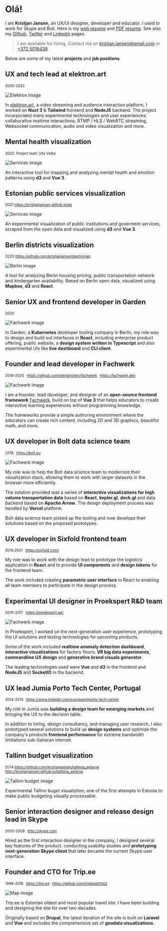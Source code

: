 <script setup>
import mental from '../images/mental.png?w=1000&webp&metadata'
import elektron from '../images/elektron_experiment.png?w=1000&webp&metadata'
import fachwerk from '../images/fachwerk.png?w=1000&webp&metadata'
import services from '../images/services.png?w=1000&webp&metadata'
import berlin from '../images/berlin.png?w=1000&webp&metadata'
import garden from '../images/garden.png?w=1000&webp&metadata'
import bolt from '../images/bolt.png?w=1000&webp&metadata'
import map from '../images/map.png?w=1000&webp&metadata'
import prisma from '../images/prisma.png?w=1000&webp&metadata'
import datatable from '../images/datatable.png?w=1000&webp&metadata'
import tallinn from '../images/tallinn.png?w=1000&webp&metadata'
</script>

# Olá!

I am **Kristjan Jansen**, an UX/UI designer, developer and educator. I used to work for Skype and Bolt. Here is my [web resume](/cv) and [PDF resume](kristjan_jansen_cv.pdf). See also my [Github](http://github.com/kristjanjansen), [Twitter](http://twitter.com/kristjanjansen) and [Linkedin](http://ee.linkedin.com/pub/kristjan-jansen/15/b06/778) pages.

> I am available for hiring. Contact me on [kristjan.jansen@gmail.com](mailto:kristjan.jansen@gmail.com) or [+372 5016439](tel:+3725016439).

Below are some of my latest **projects** and **job positions**.

## UX and tech lead at elektron.art

<small>2020-2022</small>

<img :src="elektron.src" alt="Elektron image" :width="elektron.width" :height="elektron.height" class="shadow-xl" />

In [elektron.art](https://elektron.art/), a video streaming and audience interaction platform, I worked on **Nuxt&nbsp;3** & **Tailwind** frontend and **NodeJS** backend. The project incorporated many experimental technologies and user experiences: collaborative realtime interactions, RTMP / HLS / WebRTC streaming, Websocket communication, audio and video visualization and more.

## Mental health visualization

<small>2022. Project lead: Ulla Volke</small>

<img :src="mental.src" alt="Services image" :width="mental.width" :height="mental.height" class="shadow-xl" />

An interactive tool for mapping and analyzing mental health and emotion patterns using **d3** and **Vue 3**.

## Estonian public services visualization

<small>2021 https://kristjanjansen.github.io/ee</small>

<img :src="services.src" alt="Services image" :width="services.width" :height="services.height" class="shadow-xl" />

An experimental visualization of public institutions and goverment services, scraped from the open data and visualized using **d3** and **Vue 3**.

## Berlin districts visualization

<small>2020 https://github.com/kristjanjansen/berlinmap</small>

<img :src="berlin.src" alt="Berlin image" :width="berlin.width" :height="berlin.height" class="shadow-xl" />

A tool for analyzing Berlin housing pricing, public transportation network and kindergarten availability. Based on Berlin open data, visualized using **Mapbox**, **d3** and **React**.

## Senior UX and frontend developer in Garden

<small>2020</small>

<img :src="garden.src" alt="Fachwerk image" :width="garden.width" :height="garden.height" class="shadow-xl" />

In Garden, a **Kubernetes** developer tooling company in Berlin, my role was to design and build out interfaces in **React**, including enterprise product offering, public website, a **design system written in Typescript** and also experimental UIs like **live dashboard** and **CLI client**.

## Founder and lead developer in Fachwerk

<small>2018-2020 &ensp;https://github.com/designstem/fachwerk &ensp;https://fachwerk.dev</small>

<img :src="fachwerk.src" alt="Fachwerk image" :width="fachwerk.width" :height="fachwerk.height" class="shadow-xl" />

I am a founder, lead developer, and designer of an **open-source frontend framework** [Fachwerk](https://fachwerk.dev), build on top of **Vue 3** that helps educators to create interactive learning experiences without programming knowledge.

The frameworks provide a simple authoring environment where the educators can create rich content, including 2D and 3D graphics, beautiful math, and more.

## UX developer in Bolt data science team

<small>2018 &ensp;https://bolt.eu</small>

<img :src="bolt.src" alt="Fachwerk image" :width="bolt.width" :height="bolt.height" class="shadow-xl" />

My role was to help the Bolt data science team to modernize their visualization stack, allowing them to work with larger datasets in the browser more efficiently.

The solution provided was a series of **interactive visualizations for high volume transportation data** based on **React**, **kepler.gl**, **deck.gl** and data backend based on **Apache Arrow**. The design deployment process was handled by **Vercel** platform.

Bolt data science team picked up the tooling and now develops their solutions based on the proposed prototypes.

## UX developer in Sixfold frontend team

<small>2018,2021 &ensp;https://sixfold.com/</small>

My role was to work with the design lead to prototype the logistics application in **React** and to provide **UI&nbsp;components** and **design tokens** for the frontend team.

The work included creating **parametric user interface** in React to enabling all team members to participate in the design process.

## Experimental UI designer in Proekspert R&D team

<small>2016-2017 &ensp;https://proekspert.ee/</small>

<img :src="datatable.src" alt="Fachwerk image" :width="datatable.width" :height="datatable.height" class="shadow-xl" />

In Proekspert, I worked on the next-generation user experience, prototyping the UI solutions and testing technologies for upcoming products.

Some of the work included **realtime anomaly detection dashboard**, **interactive visualizations** for factory floors, **VR big data experiments**, **commandline UX design** and **generative brand visuals generator**.

The leading technologies used were **Vue** and **d3** in the frontend and **NodeJS** and **SocketIO** in the backend.

## UX lead Jumia Porto Tech Center, Portugal

<small>2014-2015 &ensp;https://www.linkedin.com/company/porto-tech-center</small>

My role in Jumia was **building a design team for emerging markets** and bringing the UX to the decision table.

In addition to hiring, design consultancy, and managing user research, I also prototyped several solutions to build up **design systems** and optimize the company's products **frontend performance** for extreme bandwidth limitations sub-Saharan internet.

## Tallinn budget visualization

<small>2014 https://github.com/kristjanjansen/tallinna_eelarve http://kristjanjansen.github.io/tallinna_eelarve</small>

<img :src="tallinn.src" alt="Tallinn budget image" :width="tallinn.width" :height="tallinn.height" class="shadow-xl" />

Experimental Tallinn buget visualiztion, one of the first attempts in Estonia to make public budgeting visually processable.

## Senior interaction designer and release design lead in Skype

<small>2005-2008 &ensp;http://skype.com</small>

Hired as the first interaction designer in the company, I designed several key features of the product, conducting usability studies and **prototyping next-generation Skype client** that later became the current Skype user interface.

## Founder and CTO for Trip\.ee

<small>1998-2018 &ensp;https://trip.ee &ensp;https://github.com/tripikad/trip2</small>

<img :src="map.src" alt="Map image" :width="map.width" :height="map.height" class="shadow-xl" />

Trip.ee is Estonian oldest and most popular travel site. I have been building and designing the site for over two decades.

Originally based on **Drupal**, the latest iteration of the site is built on **Laravel** and **Vue** and includes the comprehensive set of **geodata visualizations**.
